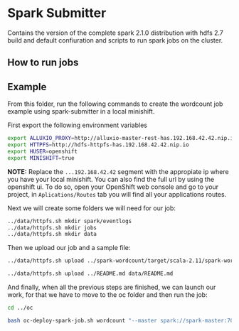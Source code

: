 # Spark Submitter

Contains the version of the complete spark 2.1.0 distribution with hdfs 2.7 build and default confiuration and scripts to run spark jobs on the cluster.

## How to run jobs



## Example

From this folder, run the following commands to create the wordcount job example using spark-submitter in a local minishift.

First export the following environment variables
```sh
export ALLUXIO_PROXY=http://alluxio-master-rest-has.192.168.42.42.nip.io
export HTTPFS=http://hdfs-httpfs-has.192.168.42.42.nip.io
export HUSER=openshift
export MINISHIFT=true
```
**NOTE:** Replace the `...192.168.42.42` segment with the appropiate ip where you have your local minishift. You can also find the full url by using the openshift ui. To do so, open your OpenShift web console and go to your project, in `Aplications/Routes` tab you will find all your applications routes.

Next we will create some folders we will need for our job:
```sh
../data/httpfs.sh mkdir spark/eventlogs
../data/httpfs.sh mkdir jobs
../data/httpfs.sh mkdir data
```

Then we upload our job and a sample file:
```sh
../data/httpfs.sh upload ../spark-wordcount/target/scala-2.11/spark-wordcount-1.0-with-dependencies.jar jobs/spark-wordcount.jar

../data/httpfs.sh upload ../README.md data/README.md
```

And finally, when all the previous steps are finished, we can launch our work, for that we have to move to the oc folder and then run the job:
```sh
cd ../oc

bash oc-deploy-spark-job.sh wordcount "--master spark://spark-master:7077 --class com.bbva.spark.WordCount --driver-memory 512m --executor-memory 512m --packages org.alluxio:alluxio-core-client:1.4.0 http://hdfs-httpfs:14000/webhdfs/v1/jobs/spark-wordcount.jar?op=OPEN&user.name=openshift -i alluxio://alluxio-master:19998/data/README.md -o alluxio://alluxio-master:19998/data/README.md-copy"
```
